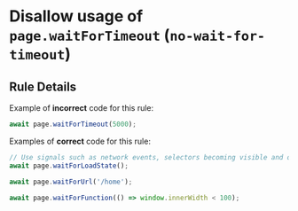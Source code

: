 # Disallow usage of `page.waitForTimeout` (`no-wait-for-timeout`)

## Rule Details

Example of **incorrect** code for this rule:

```javascript
await page.waitForTimeout(5000);
```

Examples of **correct** code for this rule:

```javascript
// Use signals such as network events, selectors becoming visible and others instead.
await page.waitForLoadState();

await page.waitForUrl('/home');

await page.waitForFunction(() => window.innerWidth < 100);
```
